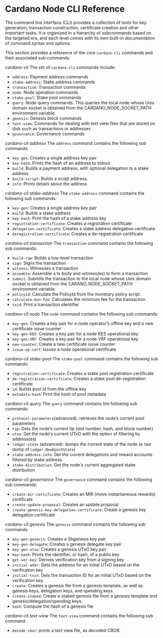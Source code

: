 # Cardano Node CLI Reference

The command line interface (CLI) provides a collection of tools for key generation, transaction construction, certificate creation and other important tasks. It is organized in a hierarchy of subcommands based on the targeted era, and each level comes with its own built-in documentation of command syntax and options.

This section provides a reference of the core `cardano-cli` commands and their associated sub commands:

*cardano-cli*
The set of `cardano-cli` commands include:
* `address`: Payment address commands
* `stake-address`: Stake address commands
* `transaction`: Transaction commands
* `node`: Node operation commands
* `stake-pool`: Stake pool commands
* `query`: Node query commands. This queries the local node whose Unix domain socket is obtained from the CARDANO_NODE_SOCKET_PATH environment variable.
* `genesis`: Genesis block commands
* `text-view`: Commands for dealing with  text view files that are stored on disk such as transactions or addresses
* `governance`: Governance commands

*cardano-cli address*
The `address` command contains the following sub commands:
* `key-gen`: Creates a single address key pair
* `key-hash`: Prints the hash of an address to stdout
* `build`: Builds a payment address, with optional delegation to a stake address
* `build-script`: Builds a script address.
* `info`: Prints details about the address

*cardano-cli stake-address*
The `stake-address` command contains the following sub commands:
* `key-gen`: Creates a single address key pair
* `build`: Builds a stake address
* `key-hash`: Print the hash of a stake address key
* `registration-certificate`: Creates a registration certificate
* `delegation-certificate`: Creates a stake address delegation certificate
* `deregistration-certificate`: Creates a de-registration certificate

*cardano-cli transaction*
The `transaction` command contains the following sub commands:
* `build-raw`: Builds a low-level transaction
* `sign`: Signs the transaction
* `witness`: Witnesses a transaction
* `assemble`: Assemble a tx body and witness(es) to form a transaction
* `submit`: Submits the transaction to the local node whose Unix domain socket is obtained from the CARANO_NODE_SOCKET_PATH environment variable.
* `policyid`: Calculate the PolicyId from the monetary policy script.
* `calculate-min-fee`: Calculates the minimum fee for the transaction
* `txid`: Print a transaction identifier

*cardano-cli node*
The `node` command contains the following sub commands:
* `key-gen`: Creates a key pair for a node operator’s offline key and a new certificate issue counter
* `key-gen-KES`: Creates a key pair for a node KES operational key
* `key-gen-VRF`: Creates a key pair for a node VRF operational key
* `new-counter`: Create a new certificate issue counter
* `issue-op-cert`: Issues a node operational certificate

*cardano-cli stake-pool*
The `stake-pool` command contains the following sub commands:
* `registration-certificate`: Creates a stake pool registration certificate
* `de-registration-certificate`: Creates a stake pool de-registration certificate
* `id`: Builds pool id from the offline key
* `metadata-hash`: Print the hash of pool metadata

*cardano-cli query*
The `query` command contains the following sub commands:
* `protocol-parameters`(advanced): retrieves the node’s current pool parameters
* `tip`: Gets the node’s current tip (slot number, hash, and block number)
* `utxo`: Get the node's current UTxO with the option of filtering by address(es)
* `ledger-state` (advanced):  dumps the current state of the node (a raw dump of `Ledger.NewEpochState`)
* `stake-address-info`: Get the current delegations and reward accounts filtered by stake address.
* `stake-distribution`: Get the node's current aggregated stake distribution

*cardano-cli governance*
The `governance` command contains the following sub commands:
* `create-mir-certificate`: Creates an MIR (move instantaneous rewards) certificate
* `create-update-proposal`: Creates an update proposal
* `create-genesis-key-delegation-certificate`: Create a genesis key delegation certificate

*cardano-cli genesis*
The `genesis` command contains the following sub commands:
* `key-gen-genesis`: Creates a Shgenesis key pair
* `key-gen-delegate`: Creates a genesis delegate key pair
* `key-gen-utxo`: Creates a genesis UTxO key pair
* `key-hash`: Prints the identifier, or hash, of a public key
* `get-ver-key`: Derives verification key from a signing key
* `initial-addr`: Gets the address for an initial UTxO based on the verification key
* `initial-txin`: Gets the transaction ID for an initial UTxO based on the verification key.
* `create`: Creates a genesis file from a genesis template, as well as genesis keys, delegation keys, and spending keys.
* `create-staked`: Create a staked genesis file from a genesis template and genesis/delegation/spending keys.
* `hash`: Compute the hash of a genesis file

*cardano-cli text-view*
The `text-view` command contains the following sub command:
* `decode-cbor`: prints a text view file, as decoded CBOR.
